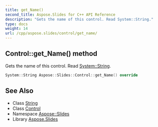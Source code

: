 ```yaml
---
title: get_Name()
second_title: Aspose.Slides for C++ API Reference
description: "Gets the name of this control. Read System::String."
type: docs
weight: 14
url: /cpp/aspose.slides/control/get_name/
---
```

## Control::get_Name() method


Gets the name of this control. Read [System::String](../../../system/string/).

```cpp
System::String Aspose::Slides::Control::get_Name() override
```

## See Also

* Class [String](../../system/string/)
* Class [Control](./)
* Namespace [Aspose::Slides](../)
* Library [Aspose.Slides](../../)